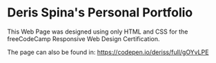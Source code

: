 # Deris Spina's Personal Portfolio

This Web Page was designed using only HTML and CSS for the freeCodeCamp Responsive Web Design Certification.

The page can also be found in: https://codepen.io/deriss/full/gOYvLPE
